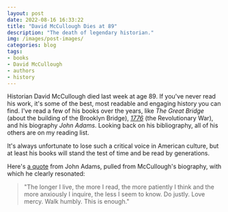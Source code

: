 ```yaml
---
layout: post
date: 2022-08-16 16:33:22
title: "David McCullough Dies at 89"
description: "The death of legendary historian."
img: /images/post-images/
categories: blog
tags:
- books
- David McCullough
- authors
- history
---
```


Historian David McCullough died last week at age 89. If you've never read his work, it's some of the best, most readable and engaging history you can find. I've read a few of his books over the years, like _The Great Bridge_ (about the building of the Brooklyn Bridge), _[1776](/books/mccullough-1776/ "1776 by David McCullough")_ (the Revolutionary War), and his biography _John Adams_. Looking back on his bibliography, all of his others are on my reading list.

It's always unfortunate to lose such a critical voice in American culture, but at least his books will stand the test of time and be read by generations.

Here's [a quote](https://founders.archives.gov/documents/Adams/99-03-02-3755 "From John Adams to Caroline Amelia Smith De Windt, 24 January 1820") from John Adams, pulled from McCullough's biography, with which he clearly resonated:

> "The longer I live, the more I read, the more patiently I think and the more anxiously I inquire, the less I seem to know. Do justly. Love mercy. Walk humbly. This is enough."

